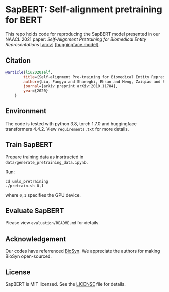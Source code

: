 # SapBERT: Self-alignment pretraining for BERT


This repo holds code for reproducing the SapBERT model presented in our NAACL 2021 paper: *Self-Alignment Pretraining for Biomedical Entity Representations* [\[arxiv\]](https://arxiv.org/abs/2010.11784) [\[huggingface model\]](https://huggingface.co/cambridgeltl/SapBERT-from-PubMedBERT-fulltext).

## Citation
```bibtex
@article{liu2020self,
		title={Self-alignment Pre-training for Biomedical Entity Representations},
		author={Liu, Fangyu and Shareghi, Ehsan and Meng, Zaiqiao and Basaldella, Marco and Collier, Nigel},
		journal={arXiv preprint arXiv:2010.11784},
		year={2020}
	}
```


## Environment
The code is tested with python 3.8, torch 1.7.0 and huggingface transformers 4.4.2. View `requirements.txt` for more details.

## Train SapBERT

Prepare training data as insrtructed in `data/generate_pretraining_data.ipynb`.

Run:
```console
cd umls_pretraining
./pretrain.sh 0,1 
```
where `0,1` specifies the GPU device. 

## Evaluate SapBERT

Please view `evaluation/README.md` for details.

## Acknowledgement
Our codes have referrenced [BioSyn](https://github.com/dmis-lab/BioSyn). We appreciate the authors for making BioSyn open-sourced.

## License
SapBERT is MIT licensed. See the [LICENSE](LICENSE) file for details.
